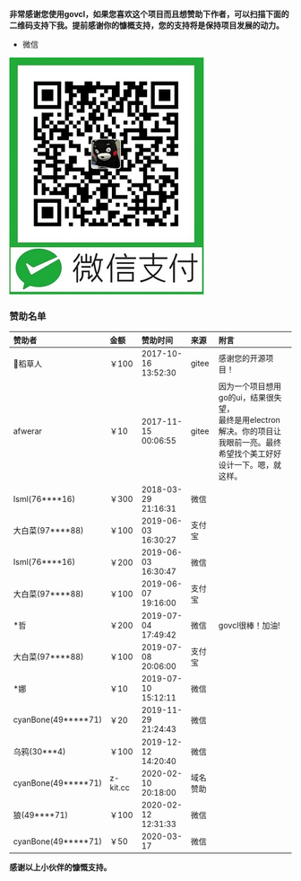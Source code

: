 **非常感谢您使用govcl，如果您喜欢这个项目而且想赞助下作者，可以扫描下面的二维码支持下我。提前感谢你的慷概支持，您的支持将是保持项目发展的动力。**   

* 微信  

![wechatpay](/assets/images/wechatpay.jpg)  

### 赞助名单  

| 赞助者   | 金额    | 赞助时间 | 来源 | 附言 |  
| :------ | :------ | :----    | :----  | :---- |   
| 稻草人 | ￥100 | 2017-10-16 13:52:30 |  gitee | 感谢您的开源项目！ |  
| afwerar | ￥10 | 2017-11-15 00:06:55 |  gitee | 因为一个项目想用go的ui，结果很失望，<br />最终是用electron解决。你的项目让我眼前一亮。最终希望找个美工好好设计一下。嗯，就这样。 |  
| Isml(76****16) | ￥300 | 2018-03-29 21:16:31 |  微信 |  |  
| 大白菜(97****88) | ￥100 | 2019-06-03 16:30:27 |  支付宝 |  |  
| Isml(76****16) | ￥200 | 2019-06-03 16:30:47 |  微信 |  |    
| 大白菜(97****88) | ￥100 | 2019-06-07 19:16:00 |  支付宝 |  |  
| *哲 | ￥200 | 2019-07-04 17:49:42 |  微信 | govcl很棒！加油!  |  
| 大白菜(97****88) | ￥100 | 2019-07-08 20:06:00 |  支付宝 |  |  
| *娜 | ￥10 | 2019-07-10 15:12:11 |  微信 |  |  
| cyanBone(49*****71)| ￥20 | 2019-11-29 21:24:43 |  微信 |  |  
| 乌鸦(30***4)| ￥100 | 2019-12-12 14:20:40 |  微信 |  |  
| cyanBone(49*****71)| z-kit.cc | 2020-02-10 20:18:00 |  域名赞助   |  |  
| 狼(49****71) | ￥100 | 2020-02-12 12:31:33 |  微信   |  |  
| cyanBone(49*****71)| ￥50 | 2020-03-17 |  微信 |  |  


**感谢以上小伙伴的慷慨支持。** 
